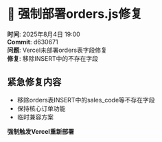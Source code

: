 # 🚀 强制部署orders.js修复

**时间**: 2025年8月4日 19:00  
**Commit**: d630671  
**问题**: Vercel未部署orders表字段修复  
**修复**: 移除INSERT中的不存在字段

## 紧急修复内容
- 移除orders表INSERT中的sales_code等不存在字段
- 保持核心订单功能
- 临时兼容方案

**强制触发Vercel重新部署**